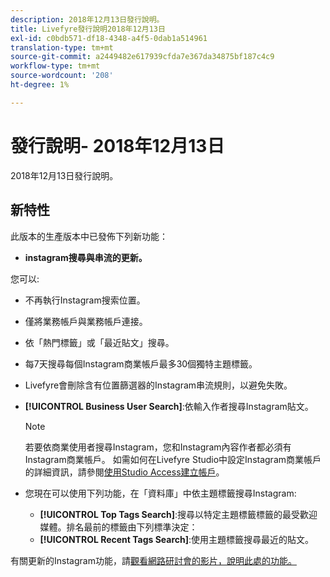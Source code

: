 ```yaml
---
description: 2018年12月13日發行說明。
title: Livefyre發行說明2018年12月13日
exl-id: c0bdb571-df18-4348-a4f5-0dab1a514961
translation-type: tm+mt
source-git-commit: a2449482e617939cfda7e367da34875bf187c4c9
workflow-type: tm+mt
source-wordcount: '208'
ht-degree: 1%

---
```


# 發行說明- 2018年12月13日

2018年12月13日發行說明。

## 新特性

此版本的生產版本中已發佈下列新功能：

* **instagram搜尋與串流的更新。**

您可以:

* 不再執行Instagram搜索位置。
* 僅將業務帳戶與業務帳戶連接。
* 依「熱門標籤」或「最近貼文」搜尋。
* 每7天搜尋每個Instagram商業帳戶最多30個獨特主題標籤。

* Livefyre會刪除含有位置篩選器的Instagram串流規則，以避免失敗。
* **[!UICONTROL Business User Search]**:依輸入作者搜尋Instagram貼文。

   >[!NOTE]
   >
   >若要依商業使用者搜尋Instagram，您和Instagram內容作者都必須有Instagram商業帳戶。 如需如何在Livefyre Studio中設定Instagram商業帳戶的詳細資訊，請參閱[使用Studio Access建立帳戶](/help/using/c-users-creating-accounts-with-studio-access/t-configure-social-accout-instagram/c-about-instagram-accounts.md#c_about_instagram_accounts)。

* 您現在可以使用下列功能，在「資料庫」中依主題標籤搜尋Instagram:

   * **[!UICONTROL Top Tags Search]**:搜尋以特定主題標籤標籤的最受歡迎媒體。排名最前的標籤由下列標準決定：[](https://developers.facebook.com/docs/instagram-api/reference/hashtag/top-media)
   * **[!UICONTROL Recent Tags Search]**:使用主題標籤搜尋最近的貼文。

有關更新的Instagram功能，請[觀看網路研討會的影片，說明此處的功能。](https://youtu.be/wRkGc3obaOA)
